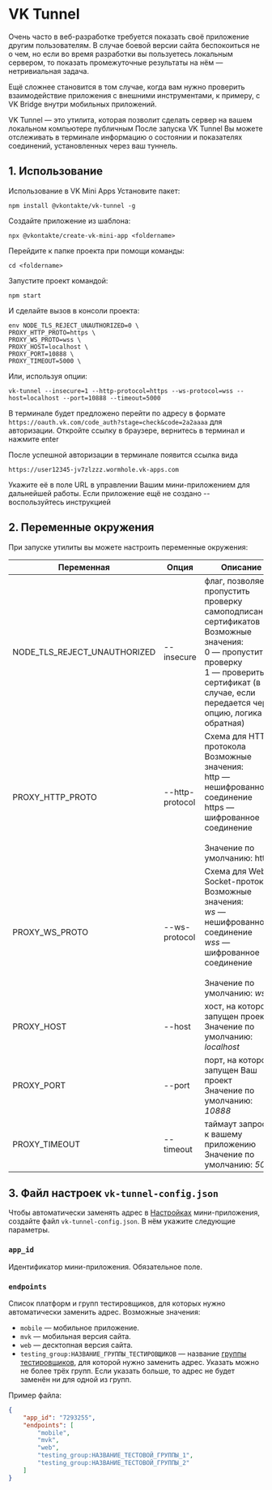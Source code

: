 # VK Tunnel

Очень часто в веб-разработке требуется показать своё приложение другим пользователям. В случае боевой версии сайта беспокоиться не о чем, но если во время разработки вы пользуетесь локальным сервером, то показать промежуточные результаты на нём — нетривиальная задача. 

Ещё сложнее становится в том случае, когда вам нужно проверить взаимодействие приложения с внешними инструментами, к примеру, с VK Bridge внутри мобильных приложений. 

VK Tunnel — это утилита, которая позволит сделать сервер на вашем локальном компьютере публичным
После запуска VK Tunnel Вы можете отслеживать в терминале информацию о состоянии и показателях соединений, установленных через ваш туннель. 


## 1. Использование

Использование в VK Mini Apps
Установите пакет:

    npm install @vkontakte/vk-tunnel -g

Создайте приложение из шаблона:

    npx @vkontakte/create-vk-mini-app <foldername>

Перейдите к папке проекта при помощи команды:

    cd <foldername>

Запустите проект командой:

    npm start

И сделайте вызов в консоли проекта:

    env NODE_TLS_REJECT_UNAUTHORIZED=0 \ 
    PROXY_HTTP_PROTO=https \ 
    PROXY_WS_PROTO=wss \ 
    PROXY_HOST=localhost \ 
    PROXY_PORT=10888 \ 
    PROXY_TIMEOUT=5000 \ 

Или, используя опции:    
    
    vk-tunnel --insecure=1 --http-protocol=https --ws-protocol=wss --host=localhost --port=10888 --timeout=5000

В терминале будет предложено перейти по адресу в формате 
`https://oauth.vk.com/code_auth?stage=check&code=2a2aaaa` для авторизации. Откройте ссылку в браузере, вернитесь в терминал и нажмите enter 

После успешной авторизации в терминале появится ссылка вида

    https://user12345-jv7zlzzz.wormhole.vk-apps.com

Укажите её в поле URL в управлении Вашим мини-приложением для дальнейшей работы. Если приложение ещё не создано -- воспользуйтесь инструкцией

## 2. Переменные окружения

При запуске утилиты вы можете настроить переменные окружения:

| Переменная | Опция | Описание       |
| ---------------------------- | -----|---------------------------------------------------------------------------------------------------------------------------------------------------- |
| NODE_TLS_REJECT_UNAUTHORIZED | --insecure | флаг, позволяет пропустить проверку самоподписанных сертификатов <br>Возможные значения: <br>0 — пропустить проверку<br>1 — проверить сертификат (в случае, если передается через опцию, логика обратная)         |
| PROXY_HTTP_PROTO             | --http-protocol |Схема для HTTP протокола<br>Возможные значения: <br>http — нешифрованное соединение <br>https — шифрованное соединение<br><br>Значение по умолчанию: http |
| PROXY_WS_PROTO               | --ws-protocol | Схема для Web Socket-протокола<br>Возможные значения: <br>*ws* — нешифрованное соединение <br>*wss* — шифрованное соединение<br><br>Значение по умолчанию: *ws* |
| PROXY_HOST                   | --host | хост, на котором запущен проект<br>Значение по умолчанию: *localhost*                                                                                       |
| PROXY_PORT                   | --port | порт, на котором запущен Ваш проект<br>Значение по умолчанию: *10888*                                                                                      |
| PROXY_TIMEOUT                | --timeout | таймаут запросов к вашему приложению<br>Значение по умолчанию: *5000*  

## 3. Файл настроек `vk-tunnel-config.json`

Чтобы автоматически заменять адрес в [Настройках](https://dev.vk.com/mini-apps/management/settings) мини-приложения, создайте файл `vk-tunnel-config.json`. В нём укажите следующие параметры.

### `app_id`

Идентификатор мини-приложения. Обязательное поле.

### `endpoints`

Список платформ и групп тестировщиков, для которых нужно автоматически заменить адрес. Возможные значения:

* `mobile` — мобильное приложение.
* `mvk` — мобильная версия сайта.
* `web` — десктопная версия сайта.
* `testing_group:НАЗВАНИЕ_ГРУППЫ_ТЕСТИРОВЩИКОВ` — название [группы тестировщиков](https://dev.vk.com/mini-apps/management/testing), для которой нужно заменить адрес. Указать можно не более трёх групп. Если указать больше, то адрес не будет заменён ни для одной из групп.

Пример файла:

```JSON
{
    "app_id": "7293255",
    "endpoints": [
        "mobile",
        "mvk",
        "web",
        "testing_group:НАЗВАНИЕ_ТЕСТОВОЙ_ГРУППЫ_1",
        "testing_group:НАЗВАНИЕ_ТЕСТОВОЙ_ГРУППЫ_2"
    ]
}
```
